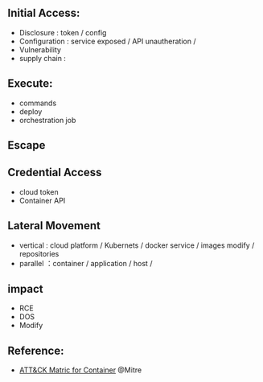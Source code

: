 ## Initial Access:
- Disclosure : token / config 
- Configuration : service exposed / API unautheration / 
- Vulnerability 
- supply chain :

## Execute:
- commands
- deploy
- orchestration job

## Escape

## Credential Access
- cloud token
- Container API

## Lateral Movement
- vertical : cloud platform / Kubernets / docker service / images modify / repositories 
- parallel ：container / application / host / 

## impact
- RCE
- DOS
- Modify

## Reference:
- [ATT&CK Matric for Container](https://attack.mitre.org/matrices/enterprise/containers/) @Mitre
